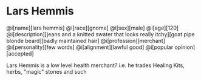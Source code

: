 # Lars Hemmis

@i[name][lars hemmis]
@i[race][gnome]
@i[sex][male]
@i[age][120]
@i[description][jeans and a knitted swater that looks really itchy][goat pipe blonde beard][badly maintained hair]
@i[profession][merchant]
@i[personality][few words]
@i[alignment][lawful good]
@i[popular opinion][accepted]

Lars Hemmis is a low level health merchant? i.e. he trades Healing Kits, herbs, "magic" stones and such
